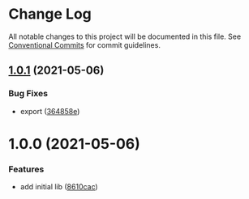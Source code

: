 # Change Log

All notable changes to this project will be documented in this file. See
[Conventional Commits](https://conventionalcommits.org) for commit guidelines.

## [1.0.1](https://github.com/the-holocron/klaxon/compare/1.0.0...1.0.1) (2021-05-06)


### Bug Fixes

* export ([364858e](https://github.com/the-holocron/klaxon/commit/364858e828cebb5673ce52c05570b6c1bf211bb9))

# 1.0.0 (2021-05-06)


### Features

* add initial lib ([8610cac](https://github.com/the-holocron/klaxon/commit/8610cac934c69abf77e65058533f6d31a538e1b9))
